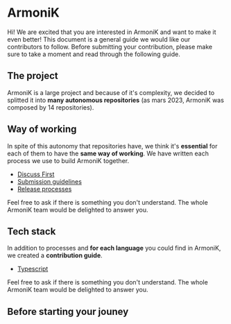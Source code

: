 # ArmoniK

Hi! We are excited that you are interested in ArmoniK and want to make it even better! This document is a general guide we would like our contributors to follow. Before submitting your contribution, please make sure to take a moment and read through the following guide.

## The project

<!-- Add a short but comprehensive description of Armonik -->

ArmoniK is a large project and because of it's complexity, we decided to splitted it into **many autonomous repositories** (as mars 2023, ArmoniK was composed by 14 repositories).

## Way of working

In spite of this autonomy that repositories have, we think it's **essential** for each of them to have the **same way of working**. We have written each process we use to build ArmoniK together.

- [Discuss First](#-discuss-first-!)
- [Submission guidelines](#-submission-guidelines)
- [Release processes](#-release-processes)

Feel free to ask if there is something you don't understand. The whole ArmoniK team would be delighted to answer you.

## Tech stack

In addition to processes and **for each language** you could find in ArmoniK, we created a **contribution guide**.

- [Typescript](#-contributing-guide-to-typescript-projects-)

Feel free to ask if there is something you don't understand. The whole ArmoniK team would be delighted to answer you.


## Before starting your jouney

<!-- Here, we need to talk about signing the CLA and why it's important. -->
<!-- For the how, check the 1.sign-cla.md file. -->